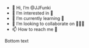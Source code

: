 - 👋 Hi, I’m @JJFunki
- 👀 I’m interested in 🗿
- 🌱 I’m currently learning 🗿
- 💞️ I’m looking to collaborate on 🗿🗿🗿
- 📫 How to reach me 🗿


Bottom text
